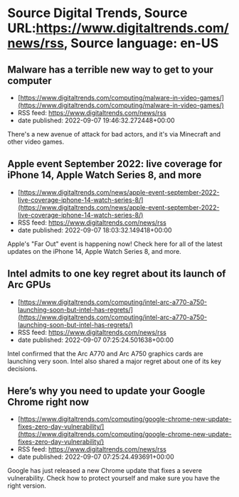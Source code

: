 # Source Digital Trends, Source URL:https://www.digitaltrends.com/news/rss, Source language: en-US

## Malware has a terrible new way to get to your computer
 - [https://www.digitaltrends.com/computing/malware-in-video-games/](https://www.digitaltrends.com/computing/malware-in-video-games/)
 - RSS feed: https://www.digitaltrends.com/news/rss
 - date published: 2022-09-07 19:46:32.272448+00:00

There's a new avenue of attack for bad actors, and it's via Minecraft and other video games.

## Apple event September 2022: live coverage for iPhone 14, Apple Watch Series 8, and more
 - [https://www.digitaltrends.com/news/apple-event-september-2022-live-coverage-iphone-14-watch-series-8/](https://www.digitaltrends.com/news/apple-event-september-2022-live-coverage-iphone-14-watch-series-8/)
 - RSS feed: https://www.digitaltrends.com/news/rss
 - date published: 2022-09-07 18:03:32.149418+00:00

Apple's "Far Out" event is happening now! Check here for all of the latest updates on the iPhone 14, Apple Watch Series 8, and more.

## Intel admits to one key regret about its launch of Arc GPUs
 - [https://www.digitaltrends.com/computing/intel-arc-a770-a750-launching-soon-but-intel-has-regrets/](https://www.digitaltrends.com/computing/intel-arc-a770-a750-launching-soon-but-intel-has-regrets/)
 - RSS feed: https://www.digitaltrends.com/news/rss
 - date published: 2022-09-07 07:25:24.501638+00:00

Intel confirmed that the Arc A770 and Arc A750 graphics cards are launching very soon. Intel also shared a major regret about one of its key decisions.

## Here’s why you need to update your Google Chrome right now
 - [https://www.digitaltrends.com/computing/google-chrome-new-update-fixes-zero-day-vulnerability/](https://www.digitaltrends.com/computing/google-chrome-new-update-fixes-zero-day-vulnerability/)
 - RSS feed: https://www.digitaltrends.com/news/rss
 - date published: 2022-09-07 07:25:24.493691+00:00

Google has just released a new Chrome update that fixes a severe vulnerability. Check how to protect yourself and make sure you have the right version.
